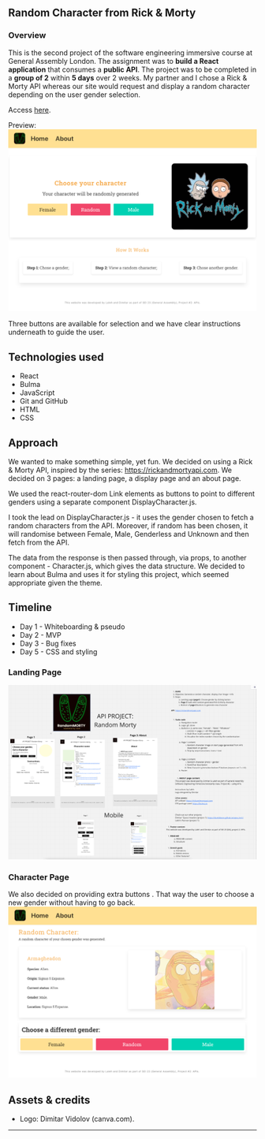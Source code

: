 
## Random Character from Rick & Morty

### Overview

This is the second project of the software engineering immersive course at General Assembly London. The assignment was to **build a React application** that consumes a **public API**.
The project was to be completed in a **group of 2** within **5 days** over 2 weeks.
My partner and I chose a Rick & Morty API whereas our site would request and display a random character depending on the user gender selection. 


Access [here](https://rick-and-morty-randomizer.netlify.app).

Preview: ![randomizer-preview](./readme_assets/preview_for_readme.png)

Three buttons are available for selection and we have clear instructions underneath to guide the user.

## Technologies used 

- React
- Bulma
- JavaScript
- Git and GitHub
- HTML
- CSS

## Approach

We wanted to make something simple, yet fun. We decided on using a Rick & Morty API, inspired by the series:  https://rickandmortyapi.com.
We decided on 3 pages: a landing page, a display page and an about page. 

We used the react-router-dom Link elements as buttons to point to different genders using a separate component DisplayCharacter.js.

I took the lead on DisplayCharacter.js - it uses the gender chosen to fetch a random characters from the API. 
Moreover, if random has been chosen, it will randomise between Female, Male, Genderless and Unknown and then fetch from the API.

The data from the response is then passed through, via props, to another component - Character.js, which gives the data structure. 
We decided to learn about Bulma and uses it for styling this project, which seemed appropriate given the theme. 

## Timeline
- Day 1 - Whiteboarding & pseudo
- Day 2 - MVP
- Day 3 - Bug fixes 
- Day 5 - CSS and styling

### Landing Page
![Miro-screenshot](./readme_assets/miro-screen.png)

### Character Page
We also decided on providing extra buttons . That way the user to choose a new gender without having to go back. 
![Display_character-screen](./readme_assets/char_display_screen.png)


## Assets & credits
- Logo: Dimitar Vidolov (canva.com).
-----
